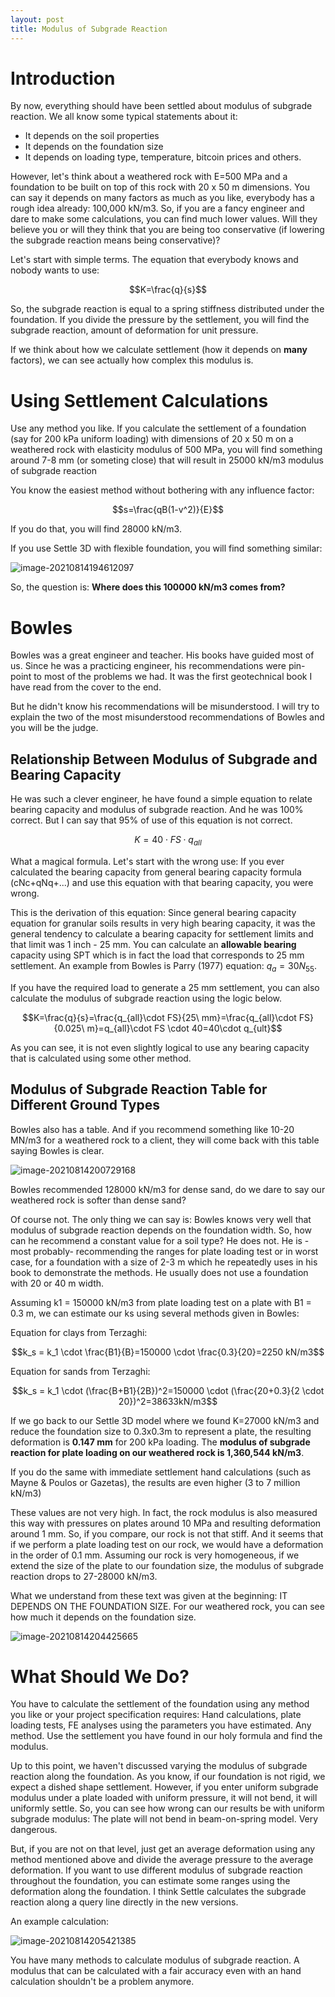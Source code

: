```yaml
---
layout: post
title: Modulus of Subgrade Reaction
---
```


# Introduction

By now, everything should have been settled about modulus of subgrade reaction. We all know some typical statements about it:

* It depends on the soil properties
* It depends on the foundation size
* It depends on loading type, temperature, bitcoin prices and others.

However, let's think about a weathered rock with E=500 MPa and a foundation to be built on top of this rock with 20 x 50 m dimensions. You can say it depends on many factors as much as you like, everybody has a rough idea already: 100,000 kN/m3. So, if you are a fancy engineer and dare to make some calculations, you can find much lower values. Will they believe you or will they think that you are being too conservative (if lowering the subgrade reaction means being conservative)? 

Let's start with simple terms. The equation that everybody knows and nobody wants to use:

$$K=\frac{q}{s}$$

So, the subgrade reaction is equal to a spring stiffness distributed under the foundation. If you divide the pressure by the settlement, you will find the subgrade reaction, amount of deformation for unit pressure.

If we think about how we calculate settlement (how it depends on **many** factors), we can see actually how complex this modulus is.

# Using Settlement Calculations

Use any method you like. If you calculate the settlement of a foundation (say for 200 kPa uniform loading) with dimensions of 20 x 50 m on a weathered rock with elasticity modulus of 500 MPa, you will find something around 7-8 mm (or someting close) that will result in 25000 kN/m3 modulus of subgrade reaction

You know the easiest method without bothering with any influence factor:

$$s=\frac{qB(1-v^2)}{E}$$

If you do that, you will find 28000 kN/m3.

If you use Settle 3D with flexible foundation, you will find something similar:

![image-20210814194612097](/images/Settle3D.png)



So, the question is: **Where does this 100000 kN/m3 comes from?**

# Bowles

Bowles was a great engineer and teacher. His books have guided most of us. Since he was a practicing engineer, his recommendations were pin-point to most of the problems we had. It was the first geotechnical book I have read from the cover to the end.

But he didn't know his recommendations will be misunderstood. I will try to explain the two of the most misunderstood recommendations of Bowles and you will be the judge.

## Relationship Between Modulus of Subgrade and Bearing Capacity

He was such a clever engineer, he have found a simple equation to relate bearing capacity and modulus of subgrade reaction. And he was 100% correct. But I can say that 95% of use of this equation is not correct.

$$K=40\cdot FS\cdot q_{all}$$

What a magical formula. Let's start with the wrong use: If you ever calculated the bearing capacity from general bearing capacity formula (cNc+qNq+...) and use this equation with that bearing capacity, you were wrong.

This is the derivation of this equation: Since general bearing capacity equation for granular soils results in very high bearing capacity, it was the general tendency to calculate a bearing capacity for settlement limits and that limit was 1 inch - 25 mm. You can calculate an **allowable bearing** capacity using SPT which is in fact the load that corresponds to 25 mm settlement. An example from Bowles is Parry (1977) equation: $q_a=30N_{55}$.

If you have the required load to generate a 25 mm settlement, you can also calculate the modulus of subgrade reaction using the logic below.

$$K=\frac{q}{s}=\frac{q_{all}\cdot FS}{25\ mm}=\frac{q_{all}\cdot FS}{0.025\ m}=q_{all}\cdot FS \cdot 40=40\cdot q_{ult}$$

As you can see, it is not even slightly logical to use any bearing capacity that is calculated using some other method. 

## Modulus of Subgrade Reaction Table for Different Ground Types

Bowles also has a table. And if you recommend something like 10-20 MN/m3 for a weathered rock to a client, they will come back with this table saying Bowles is clear.

![image-20210814200729168](/images/Bowles.png)

Bowles recommended 128000 kN/m3 for dense sand, do we dare to say our weathered rock is softer than dense sand? 

Of course not. The only thing we can say is: Bowles knows very well that modulus of subgrade reaction depends on the foundation width. So, how can he recommend a constant value for a soil type? He does not. He is -most probably- recommending the ranges for plate loading test or in worst case, for a foundation with a size of 2-3 m which he repeatedly uses in his book to demonstrate the methods. He usually does not use a foundation with 20 or 40 m width.

Assuming k1 = 150000 kN/m3 from plate loading test on a plate with B1 = 0.3 m,  we can estimate our ks using several methods given in Bowles:

Equation for clays from Terzaghi:

$$k_s = k_1 \cdot \frac{B1}{B}=150000 \cdot \frac{0.3}{20}=2250 kN/m3$$

Equation for sands from Terzaghi:

$$k_s = k_1 \cdot (\frac{B+B1}{2B})^2=150000 \cdot (\frac{20+0.3}{2 \cdot 20})^2=38633kN/m3$$

If we go back to our Settle 3D model where we found K=27000 kN/m3  and reduce the foundation size to 0.3x0.3m to represent a plate, the resulting deformation is **0.147 mm** for 200 kPa loading. The **modulus of subgrade reaction for plate loading on our weathered rock is 1,360,544 kN/m3**. 

If you do the same with immediate settlement hand calculations (such as Mayne & Poulos or Gazetas), the results are even higher (3 to 7 million kN/m3)

These values are not very high. In fact, the rock modulus is also measured this way with pressures on plates around 10 MPa and resulting deformation around 1 mm. So, if you compare, our rock is not that stiff. And it seems that if we perform a plate loading test on our rock, we would have a deformation in the order of 0.1 mm. Assuming our rock is very homogeneous, if we extend the size of the plate to our foundation size, the modulus of subgrade reaction drops to 27-28000 kN/m3. 

What we understand from these text was given at the beginning: IT DEPENDS ON THE FOUNDATION SIZE. For our weathered rock, you can see how much it depends on the foundation size. 

![image-20210814204425665](/images/FoundationSize.png)

# What Should We Do?

You have to calculate the settlement of the foundation using any method you like or your project specification requires: Hand calculations, plate loading tests, FE analyses using the parameters you have estimated. Any method. Use the settlement you have found in our holy formula and find the modulus.

Up to this point, we haven't discussed varying the modulus of subgrade reaction along the foundation. As you know, if our foundation is not rigid, we expect a dished shape settlement. However, if you enter uniform subgrade modulus under a plate loaded with uniform pressure, it will not bend, it will uniformly settle. So, you can see how wrong can our results be with uniform subgrade modulus: The plate will not bend in beam-on-spring model. Very dangerous. 

But, if you are not on that level, just get an average deformation using any method mentioned above and divide the average pressure to the average deformation. If you want to use different modulus of subgrade reaction throughout the foundation, you can estimate some ranges using the deformation along the foundation. I think Settle calculates the subgrade reaction along a query line directly in the new versions.

An example calculation:

![image-20210814205421385](/images/SettletoModulus.png)

You have many methods to calculate modulus of subgrade reaction. A modulus that can be calculated with a fair accuracy even with an hand calculation shouldn't be a problem anymore.
